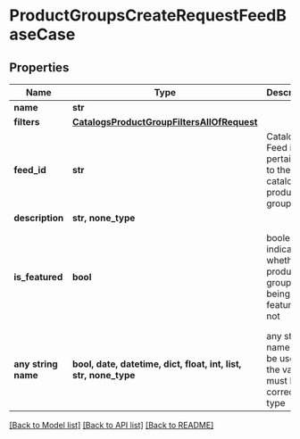 # ProductGroupsCreateRequestFeedBaseCase


## Properties
Name | Type | Description | Notes
------------ | ------------- | ------------- | -------------
**name** | **str** |  | 
**filters** | [**CatalogsProductGroupFiltersAllOfRequest**](CatalogsProductGroupFiltersAllOfRequest.md) |  | 
**feed_id** | **str** | Catalog Feed id pertaining to the catalog product group. | 
**description** | **str, none_type** |  | [optional] 
**is_featured** | **bool** | boolean indicator of whether the product group is being featured or not | [optional]  if omitted the server will use the default value of False
**any string name** | **bool, date, datetime, dict, float, int, list, str, none_type** | any string name can be used but the value must be the correct type | [optional]

[[Back to Model list]](../README.md#documentation-for-models) [[Back to API list]](../README.md#documentation-for-api-endpoints) [[Back to README]](../README.md)


